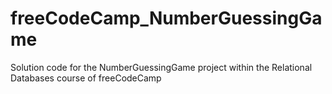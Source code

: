 # freeCodeCamp_NumberGuessingGame
Solution code for the NumberGuessingGame project within the Relational Databases course of freeCodeCamp
